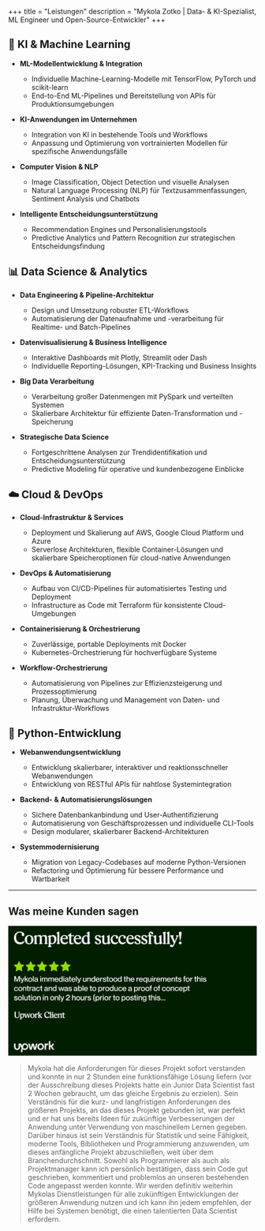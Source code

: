 +++
title = "Leistungen"
description = "Mykola Zotko | Data- & KI-Spezialist, ML Engineer und Open-Source-Entwickler"
+++

## 🤖 KI & Machine Learning

- **ML-Modellentwicklung & Integration**

  - Individuelle Machine-Learning-Modelle mit TensorFlow, PyTorch und
    scikit-learn
  - End-to-End ML-Pipelines und Bereitstellung von APIs für
    Produktionsumgebungen

- **KI-Anwendungen im Unternehmen**

  - Integration von KI in bestehende Tools und Workflows
  - Anpassung und Optimierung von vortrainierten Modellen für spezifische
    Anwendungsfälle

- **Computer Vision & NLP**

  - Image Classification, Object Detection und visuelle Analysen
  - Natural Language Processing (NLP) für Textzusammenfassungen, Sentiment
    Analysis und Chatbots

- **Intelligente Entscheidungsunterstützung**
  - Recommendation Engines und Personalisierungstools
  - Predictive Analytics und Pattern Recognition zur strategischen
    Entscheidungsfindung

## 📊 Data Science & Analytics

- **Data Engineering & Pipeline-Architektur**

  - Design und Umsetzung robuster ETL-Workflows
  - Automatisierung der Datenaufnahme und -verarbeitung für Realtime- und
    Batch-Pipelines

- **Datenvisualisierung & Business Intelligence**

  - Interaktive Dashboards mit Plotly, Streamlit oder Dash
  - Individuelle Reporting-Lösungen, KPI-Tracking und Business Insights

- **Big Data Verarbeitung**

  - Verarbeitung großer Datenmengen mit PySpark und verteilten Systemen
  - Skalierbare Architektur für effiziente Daten-Transformation und -Speicherung

- **Strategische Data Science**
  - Fortgeschrittene Analysen zur Trendidentifikation und
    Entscheidungsunterstützung
  - Predictive Modeling für operative und kundenbezogene Einblicke

## ☁️ Cloud & DevOps

- **Cloud-Infrastruktur & Services**

  - Deployment und Skalierung auf AWS, Google Cloud Platform und Azure
  - Serverlose Architekturen, flexible Container-Lösungen und skalierbare
    Speicheroptionen für cloud-native Anwendungen

- **DevOps & Automatisierung**

  - Aufbau von CI/CD-Pipelines für automatisiertes Testing und Deployment
  - Infrastructure as Code mit Terraform für konsistente Cloud-Umgebungen

- **Containerisierung & Orchestrierung**

  - Zuverlässige, portable Deployments mit Docker
  - Kubernetes-Orchestrierung für hochverfügbare Systeme

- **Workflow-Orchestrierung**
  - Automatisierung von Pipelines zur Effizienzsteigerung und Prozessoptimierung
  - Planung, Überwachung und Management von Daten- und Infrastruktur-Workflows

## 🐍 Python-Entwicklung

- **Webanwendungsentwicklung**

  - Entwicklung skalierbarer, interaktiver und reaktionsschneller Webanwendungen
  - Entwicklung von RESTful APIs für nahtlose Systemintegration

- **Backend- & Automatisierungslösungen**

  - Sichere Datenbankanbindung und User-Authentifizierung
  - Automatisierung von Geschäftsprozessen und individuelle CLI-Tools
  - Design modularer, skalierbarer Backend-Architekturen

- **Systemmodernisierung**
  - Migration von Legacy-Codebases auf moderne Python-Versionen
  - Refactoring und Optimierung für bessere Performance und Wartbarkeit

---

## Was meine Kunden sagen

![feedback](img.png)

> Mykola hat die Anforderungen für dieses Projekt sofort verstanden und konnte
> in nur 2 Stunden eine funktionsfähige Lösung liefern (vor der Ausschreibung
> dieses Projekts hatte ein Junior Data Scientist fast 2 Wochen gebraucht, um
> das gleiche Ergebnis zu erzielen). Sein Verständnis für die kurz- und
> langfristigen Anforderungen des größeren Projekts, an das dieses Projekt
> gebunden ist, war perfekt und er hat uns bereits Ideen für zukünftige
> Verbesserungen der Anwendung unter Verwendung von maschinellem Lernen gegeben.
> Darüber hinaus ist sein Verständnis für Statistik und seine Fähigkeit, moderne
> Tools, Bibliotheken und Programmierung anzuwenden, um dieses anfängliche
> Projekt abzuschließen, weit über dem Branchendurchschnitt. Sowohl als
> Programmierer als auch als Projektmanager kann ich persönlich bestätigen, dass
> sein Code gut geschrieben, kommentiert und problemlos an unseren bestehenden
> Code angepasst werden konnte. Wir werden definitiv weiterhin Mykolas
> Dienstleistungen für alle zukünftigen Entwicklungen der größeren Anwendung
> nutzen und ich kann ihn jedem empfehlen, der Hilfe bei Systemen benötigt, die
> einen talentierten Data Scientist erfordern.
